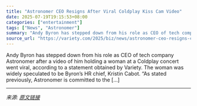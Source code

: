 ```yaml
---
title: "Astronomer CEO Resigns After Viral Coldplay Kiss Cam Video"
date: 2025-07-19T19:15:53+08:00
categories: ["entertainment"]
tags: ["News", "Astronomer"]
summary: "Andy Byron has stepped down from his role as CEO of tech company Astronomer after a video of him holding a woman at a Coldplay concert went viral, according to a statement obtained by Variety. The wom"
source_url: "https://variety.com/2025/biz/news/astronomer-ceo-resigns-coldplay-kiss-cam-1236465250/"
---
```


Andy Byron has stepped down from his role as CEO of tech company Astronomer after a video of him holding a woman at a Coldplay concert went viral, according to a statement obtained by Variety. The woman was widely speculated to be Byron&#8217;s HR chief, Kristin Cabot. &#8220;As stated previously, Astronomer is committed to the [&#8230;]

---

*来源: [原文链接](https://variety.com/2025/biz/news/astronomer-ceo-resigns-coldplay-kiss-cam-1236465250/)*
